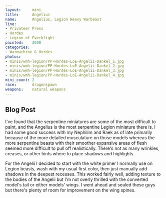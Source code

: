 ```yaml
---
layout:     mini
title:      Angelius
name:       Angelius, Legion Heavy Warbeast
line:       
- Privateer Press
- Hordes
- Legion of Everblight
painted:    2008
categories:
- Warmachine & Hordes
photos:
- minis/wmh-legion/PP-Hordes-LoE-Angelii-Dankel_1.jpg
- minis/wmh-legion/PP-Hordes-LoE-Angelii-Dankel_2.jpg
- minis/wmh-legion/PP-Hordes-LoE-Angelii-Dankel_3.jpg
- minis/wmh-legion/PP-Hordes-LoE-Angelii-Dankel_4.jpg
mini_count: 2
race:       dragonspawn
weapons:    natural weapons
---
```


## Blog Post

I've found that the serpentine miniatures are some of the most difficult to paint, and the Angelius is the most serpentine Legion miniature there is. I had some good success with my Nephilim and Raek as of late primarily because of the more detailed musculature on those models whereas the more serpentine beasts with their smoother expansive areas of flesh seemed more difficult to pull off realistically.  There's not as many wrinkles, creases, or other hints where to place shadows and highlights.   
 
For the Angelii I decided to start with the white primer I normally use on Legion beasts, wash with my usual first color, then just manually add shadows in the deepest recesses. This worked fairly well, adding texture to the bodies of the Angelii but I'm not overly thrilled with the converted model's tail or either models' wings. I went ahead and sealed these guys but there's plenty of room for improvement on the wing spines.